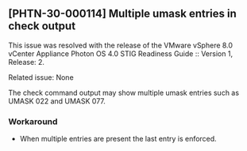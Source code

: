 ## [PHTN-30-000114] Multiple umask entries in check output
This issue was resolved with the release of the VMware vSphere 8.0 vCenter Appliance Photon OS 4.0 STIG Readiness Guide :: Version 1, Release: 2.  

Related issue: None

The check command output may show multiple umask entries such as UMASK 022 and UMASK 077.  

### Workaround
- When multiple entries are present the last entry is enforced.  
